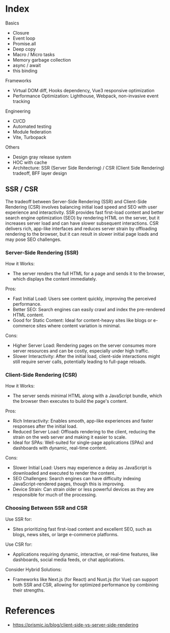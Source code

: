 # Index

Basics

- Closure
- Event loop
- Promise.all
- Deep copy
- Macro / Micro tasks
- Memory garbage collection
- async / await
- this binding

Frameworks

- Virtual DOM diff, Hooks dependency, Vue3 responsive optimization
- Performance Optimization: Lighthouse, Webpack, non-invasive event tracking

 Engineering

 - CI/CD
 - Automated testing
 - Module federation
 - Vite, Turbopack

Others

- Design gray release system
- HOC with cache
- Architecture: SSR (Server Side Rendering) / CSR (Client Side Rendering) tradeoff, BFF layer design

## SSR / CSR

The tradeoff between Server-Side Rendering (SSR) and Client-Side Rendering (CSR) involves balancing initial load speed and SEO with user experience and interactivity. SSR provides fast first-load content and better search engine optimization (SEO) by rendering HTML on the server, but it increases server load and can have slower subsequent interactions. CSR delivers rich, app-like interfaces and reduces server strain by offloading rendering to the browser, but it can result in slower initial page loads and may pose SEO challenges. 

### Server-Side Rendering (SSR)

How it Works:
- The server renders the full HTML for a page and sends it to the browser, which displays the content immediately. 

Pros:

- Fast Initial Load: Users see content quickly, improving the perceived performance. 
- Better SEO: Search engines can easily crawl and index the pre-rendered HTML content. 
- Good for Static Content: Ideal for content-heavy sites like blogs or e-commerce sites where content variation is minimal. 

Cons:

- Higher Server Load: Rendering pages on the server consumes more server resources and can be costly, especially under high traffic. 
- Slower Interactivity: After the initial load, client-side interactions might still require server calls, potentially leading to full-page reloads. 

### Client-Side Rendering (CSR)

How it Works:
- The server sends minimal HTML along with a JavaScript bundle, which the browser then executes to build the page's content. 

Pros:
- Rich Interactivity: Enables smooth, app-like experiences and faster responses after the initial load. 
- Reduced Server Load: Offloads rendering to the client, reducing the strain on the web server and making it easier to scale. 
- Ideal for SPAs: Well-suited for single-page applications (SPAs) and dashboards with dynamic, real-time content. 

Cons:
- Slower Initial Load: Users may experience a delay as JavaScript is downloaded and executed to render the content. 
- SEO Challenges: Search engines can have difficulty indexing JavaScript-rendered pages, though this is improving. 
- Device Strain: Can strain older or less powerful devices as they are responsible for much of the processing. 

### Choosing Between SSR and CSR

Use SSR for:
- Sites prioritizing fast first-load content and excellent SEO, such as blogs, news sites, or large e-commerce platforms. 

Use CSR for:
- Applications requiring dynamic, interactive, or real-time features, like dashboards, social media feeds, or chat applications. 

Consider Hybrid Solutions:
- Frameworks like Next.js (for React) and Nuxt.js (for Vue) can support both SSR and CSR, allowing for optimized performance by combining their strengths. 


# References
- https://prismic.io/blog/client-side-vs-server-side-rendering
